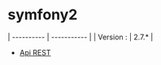 # symfony2


| ---------- | ----------- |
| Version :  | 2.7.*       |


+ [Api REST](md/api_rest.md)
